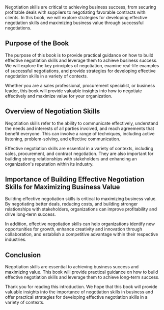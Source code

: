 
Negotiation skills are critical to achieving business success, from securing profitable deals with suppliers to negotiating favorable contracts with clients. In this book, we will explore strategies for developing effective negotiation skills and maximizing business value through successful negotiations.

Purpose of the Book
-------------------

The purpose of this book is to provide practical guidance on how to build effective negotiation skills and leverage them to achieve business success. We will explore the key principles of negotiation, examine real-life examples of successful negotiations, and provide strategies for developing effective negotiation skills in a variety of contexts.

Whether you are a sales professional, procurement specialist, or business leader, this book will provide valuable insights into how to negotiate effectively and maximize value for your organization.

Overview of Negotiation Skills
------------------------------

Negotiation skills refer to the ability to communicate effectively, understand the needs and interests of all parties involved, and reach agreements that benefit everyone. This can involve a range of techniques, including active listening, problem-solving, and effective communication.

Effective negotiation skills are essential in a variety of contexts, including sales, procurement, and contract negotiation. They are also important for building strong relationships with stakeholders and enhancing an organization's reputation within its industry.

Importance of Building Effective Negotiation Skills for Maximizing Business Value
---------------------------------------------------------------------------------

Building effective negotiation skills is critical to maximizing business value. By negotiating better deals, reducing costs, and building stronger relationships with stakeholders, organizations can improve profitability and drive long-term success.

In addition, effective negotiation skills can help organizations identify new opportunities for growth, enhance creativity and innovation through collaboration, and establish a competitive advantage within their respective industries.

Conclusion
----------

Negotiation skills are essential to achieving business success and maximizing value. This book will provide practical guidance on how to build effective negotiation skills and leverage them to achieve long-term success.

Thank you for reading this introduction. We hope that this book will provide valuable insights into the importance of negotiation skills in business and offer practical strategies for developing effective negotiation skills in a variety of contexts.

